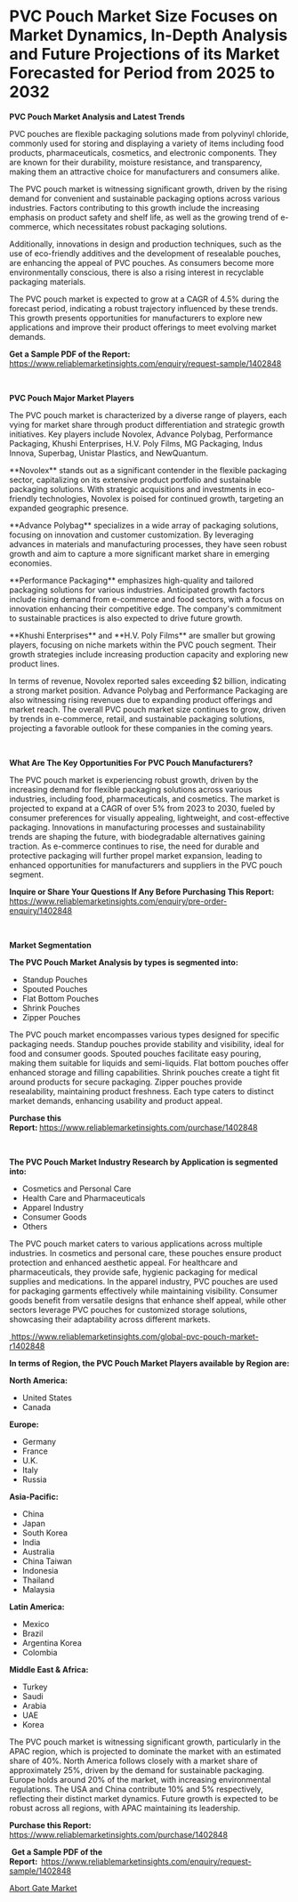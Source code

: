 <p><h1>PVC Pouch Market Size Focuses on Market Dynamics, In-Depth Analysis and Future Projections of its Market Forecasted for Period from 2025 to 2032</h1></p><p><strong>PVC Pouch Market Analysis and Latest Trends</strong></p>
<p><p>PVC pouches are flexible packaging solutions made from polyvinyl chloride, commonly used for storing and displaying a variety of items including food products, pharmaceuticals, cosmetics, and electronic components. They are known for their durability, moisture resistance, and transparency, making them an attractive choice for manufacturers and consumers alike. </p><p>The PVC pouch market is witnessing significant growth, driven by the rising demand for convenient and sustainable packaging options across various industries. Factors contributing to this growth include the increasing emphasis on product safety and shelf life, as well as the growing trend of e-commerce, which necessitates robust packaging solutions. </p><p>Additionally, innovations in design and production techniques, such as the use of eco-friendly additives and the development of resealable pouches, are enhancing the appeal of PVC pouches. As consumers become more environmentally conscious, there is also a rising interest in recyclable packaging materials. </p><p>The PVC pouch market is expected to grow at a CAGR of 4.5% during the forecast period, indicating a robust trajectory influenced by these trends. This growth presents opportunities for manufacturers to explore new applications and improve their product offerings to meet evolving market demands.</p></p>
<p><strong>Get a Sample PDF of the Report:&nbsp;</strong> <a href="https://www.reliablemarketinsights.com/enquiry/request-sample/1402848?utm_campaign=2012&utm_medium=2&utm_source=Github&utm_content=ia&utm_term=12012025&utm_id=pvc-pouch">https://www.reliablemarketinsights.com/enquiry/request-sample/1402848</a></p>
<p>&nbsp;</p>
<p><strong>PVC Pouch Major Market Players</strong></p>
<p><p>The PVC pouch market is characterized by a diverse range of players, each vying for market share through product differentiation and strategic growth initiatives. Key players include Novolex, Advance Polybag, Performance Packaging, Khushi Enterprises, H.V. Poly Films, MG Packaging, Indus Innova, Superbag, Unistar Plastics, and NewQuantum.</p><p>**Novolex** stands out as a significant contender in the flexible packaging sector, capitalizing on its extensive product portfolio and sustainable packaging solutions. With strategic acquisitions and investments in eco-friendly technologies, Novolex is poised for continued growth, targeting an expanded geographic presence.</p><p>**Advance Polybag** specializes in a wide array of packaging solutions, focusing on innovation and customer customization. By leveraging advances in materials and manufacturing processes, they have seen robust growth and aim to capture a more significant market share in emerging economies.</p><p>**Performance Packaging** emphasizes high-quality and tailored packaging solutions for various industries. Anticipated growth factors include rising demand from e-commerce and food sectors, with a focus on innovation enhancing their competitive edge. The company's commitment to sustainable practices is also expected to drive future growth.</p><p>**Khushi Enterprises** and **H.V. Poly Films** are smaller but growing players, focusing on niche markets within the PVC pouch segment. Their growth strategies include increasing production capacity and exploring new product lines.</p><p>In terms of revenue, Novolex reported sales exceeding $2 billion, indicating a strong market position. Advance Polybag and Performance Packaging are also witnessing rising revenues due to expanding product offerings and market reach. The overall PVC pouch market size continues to grow, driven by trends in e-commerce, retail, and sustainable packaging solutions, projecting a favorable outlook for these companies in the coming years.</p></p>
<p>&nbsp;</p>
<p><strong>What Are The Key Opportunities For PVC Pouch Manufacturers?</strong></p>
<p><p>The PVC pouch market is experiencing robust growth, driven by the increasing demand for flexible packaging solutions across various industries, including food, pharmaceuticals, and cosmetics. The market is projected to expand at a CAGR of over 5% from 2023 to 2030, fueled by consumer preferences for visually appealing, lightweight, and cost-effective packaging. Innovations in manufacturing processes and sustainability trends are shaping the future, with biodegradable alternatives gaining traction. As e-commerce continues to rise, the need for durable and protective packaging will further propel market expansion, leading to enhanced opportunities for manufacturers and suppliers in the PVC pouch segment.</p></p>
<p><strong>Inquire or Share Your Questions If Any Before Purchasing This Report:</strong> <a href="https://www.reliablemarketinsights.com/enquiry/pre-order-enquiry/1402848?utm_campaign=2012&utm_medium=2&utm_source=Github&utm_content=ia&utm_term=12012025&utm_id=pvc-pouch">https://www.reliablemarketinsights.com/enquiry/pre-order-enquiry/1402848</a></p>
<p>&nbsp;</p>
<p><strong>Market Segmentation</strong></p>
<p><strong>The PVC Pouch Market Analysis by types is segmented into:</strong></p>
<p><ul><li>Standup Pouches</li><li>Spouted Pouches</li><li>Flat Bottom Pouches</li><li>Shrink Pouches</li><li>Zipper Pouches</li></ul></p>
<p><p>The PVC pouch market encompasses various types designed for specific packaging needs. Standup pouches provide stability and visibility, ideal for food and consumer goods. Spouted pouches facilitate easy pouring, making them suitable for liquids and semi-liquids. Flat bottom pouches offer enhanced storage and filling capabilities. Shrink pouches create a tight fit around products for secure packaging. Zipper pouches provide resealability, maintaining product freshness. Each type caters to distinct market demands, enhancing usability and product appeal.</p></p>
<p><strong>Purchase this Report:&nbsp;</strong><a href="https://www.reliablemarketinsights.com/purchase/1402848?utm_campaign=2012&utm_medium=2&utm_source=Github&utm_content=ia&utm_term=12012025&utm_id=pvc-pouch">https://www.reliablemarketinsights.com/purchase/1402848</a></p>
<p>&nbsp;</p>
<p><strong>The PVC Pouch Market Industry Research by Application is segmented into:</strong></p>
<p><ul><li>Cosmetics and Personal Care</li><li>Health Care and Pharmaceuticals</li><li>Apparel Industry</li><li>Consumer Goods</li><li>Others</li></ul></p>
<p><p>The PVC pouch market caters to various applications across multiple industries. In cosmetics and personal care, these pouches ensure product protection and enhanced aesthetic appeal. For healthcare and pharmaceuticals, they provide safe, hygienic packaging for medical supplies and medications. In the apparel industry, PVC pouches are used for packaging garments effectively while maintaining visibility. Consumer goods benefit from versatile designs that enhance shelf appeal, while other sectors leverage PVC pouches for customized storage solutions, showcasing their adaptability across different markets.</p></p>
<p><a href="https://www.reliablemarketinsights.com/global-pvc-pouch-market-r1402848?utm_campaign=2012&utm_medium=2&utm_source=Github&utm_content=ia&utm_term=12012025&utm_id=pvc-pouch">&nbsp;https://www.reliablemarketinsights.com/global-pvc-pouch-market-r1402848</a></p>
<p><strong>In terms of Region, the PVC Pouch Market Players available by Region are:</strong></p>
<p>
    <p> <strong> North America: </strong>
        <ul>
            <li>United States</li>
            <li>Canada</li>
        </ul>
        </p> 
    <p> <strong> Europe: </strong>
        <ul>
            <li>Germany</li>
            <li>France</li>
            <li>U.K.</li>
            <li>Italy</li>
            <li>Russia</li>
        </ul>
        </p> 
    <p> <strong> Asia-Pacific: </strong>
        <ul>
            <li>China</li>
            <li>Japan</li>
            <li>South Korea</li>
            <li>India</li>
            <li>Australia</li>
            <li>China Taiwan</li>
            <li>Indonesia</li>
            <li>Thailand</li>
            <li>Malaysia</li>
        </ul>
        </p> 
    <p> <strong> Latin America: </strong>
        <ul>
            <li>Mexico</li>
            <li>Brazil</li>
            <li>Argentina Korea</li>
            <li>Colombia</li>
        </ul>
        </p> 
    <p> <strong> Middle East & Africa: </strong>
        <ul>
            <li>Turkey</li>
            <li>Saudi</li>
            <li>Arabia</li>
            <li>UAE</li>
            <li>Korea</li>
        </ul>
    </p>
    </p>
<p><p>The PVC pouch market is witnessing significant growth, particularly in the APAC region, which is projected to dominate the market with an estimated share of 40%. North America follows closely with a market share of approximately 25%, driven by the demand for sustainable packaging. Europe holds around 20% of the market, with increasing environmental regulations. The USA and China contribute 10% and 5% respectively, reflecting their distinct market dynamics. Future growth is expected to be robust across all regions, with APAC maintaining its leadership.</p></p>
<p><strong>Purchase this Report: </strong><a href="https://www.reliablemarketinsights.com/purchase/1402848?utm_campaign=2012&utm_medium=2&utm_source=Github&utm_content=ia&utm_term=12012025&utm_id=pvc-pouch">https://www.reliablemarketinsights.com/purchase/1402848</a></p>
<p>&nbsp;<strong>Get a Sample PDF of the Report:&nbsp;&nbsp;</strong><a href="https://www.reliablemarketinsights.com/enquiry/request-sample/1402848?utm_campaign=2012&utm_medium=2&utm_source=Github&utm_content=ia&utm_term=12012025&utm_id=pvc-pouch">https://www.reliablemarketinsights.com/enquiry/request-sample/1402848</a></p>
<p><strong></strong></p>
<p><p><a href="https://github.com/JakirUddin511/Market-Research-Report-List-1/blob/main/abort-gate-market.md?utm_campaign=2012&utm_medium=2&utm_source=Github&utm_content=ia&utm_term=12012025&utm_id=pvc-pouch">Abort Gate Market</a></p></p>